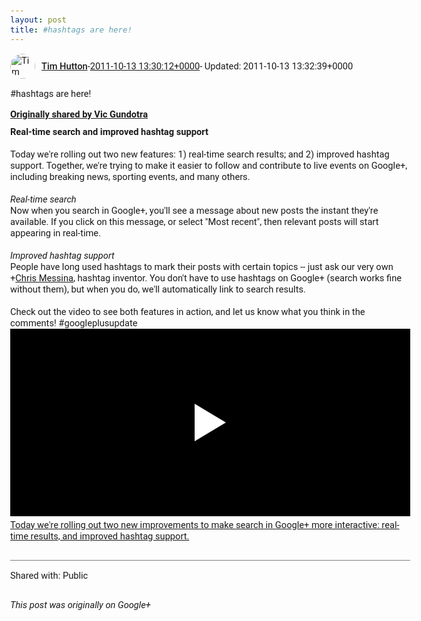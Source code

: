 ```yaml
---
layout: post
title: #hashtags are here!
---
```


<html><head><meta charset="utf-8"><title>#hashtags are here!</title><style>body {font: 11pt Roboto, Arial, sans-serif; max-width: 640px; margin: 24px;}.author-photo {border-radius: 50%; margin-right: 10px; width: 40px;}.author {font-weight: 500;}.main-content {margin: 15px 0 15px;}.post-title {font-weight: bold;}.location {display: block; margin-top: 15px;}.location img {float: left; margin-right: 5px; width: 20px;}.media-link {display: inline-block; max-width: 100%; vertical-align: top;}.media-link p {margin-top: 5px; max-height: 4em; overflow: scroll;}.media {max-height: 100vh; max-width: 100%;}.video-placeholder {background: black; display: flex; height: 300px; max-width: 100%; width: 640px;}.play-icon {border-bottom: 30px solid transparent; border-left: 50px solid white; border-top: 30px solid transparent; color: white; margin: auto;}.album {max-height: 800px; overflow: scroll; width: calc(100vw - 48px);}.album .media-link {margin-right: 5px; max-width: 250px;}.album .media {max-height: 250px;}.link-embed {border-top: 1px solid lightgrey; display: block; margin-top: 20px;}.link-embed img {max-width: 100%;}.inline-link-embed {display: block;}.inline-link-embed img {vertical-align: middle;}.link-title {display: inline-block; font-size: medium; font-weight: 300; padding-left: 1em;}.reshare-attribution {display: block; font-weight: bold; margin-bottom: 10px;}.poll-image {margin-bottom: 5px; max-height: 300px; max-width: 500px;}.poll-choice {align-items: center; display: flex; margin-bottom: 5px; max-width: 500px;}.poll-choice-percentage {background-color: lightblue; height: 100%; left: 0; position: absolute; z-index: -1;}.poll-choice-selected {margin-right: 5px;}.poll-choice-results {border: 1px solid lightgray; border-radius: 5px; display: flex; line-height: 40px; overflow: hidden; padding: 0 8px; position: relative;}.poll-choice-results, .poll-choice-description {flex-grow: 1; margin-right: 10px;}.poll-choice-image {width: 100%;}.poll-choice-image, .poll-choice-image img {max-height: 40px; max-width: 100px;}.poll-choice-votes {max-height: 100px; overflow: auto;}.plus-entity-embed {color: black; display: block; text-decoration: none;}.plus-entity-embed-cover-photo {max-height: 300px; max-width: 100%;}.plus-entity-embed-info {padding: 0 1em 1em;}.plus-entity-embed-info h2 {font-weight: 500; margin: 10px 0;}.plus-entity-embed-info p {font-size: small; margin: 0;}.collection-owner-avatar {border-radius: 50%; border: 2px solid white; height: 40px; margin-top: -22px;}.visibility {padding: 1em 0; border-top: 1px solid grey;}.post-activity {padding: 1em 0; border-top: 1px solid grey;}.comments {border-top: 1px solid gray; padding-top: 1em;}.comment + .comment {margin-top: 1em;}.comment .media-link, .comment .inline-link-embed {margin-top: 5px;}</style></head><body><div style="margin-bottom:1em;"><div style="display:flex; align-items:center"><img class="author-photo" src="https://lh4.googleusercontent.com/-epo4ZZKNqEw/AAAAAAAAAAI/AAAAAAAAVSU/qu3LpcHEnoQ/s64-c/photo.jpg" alt="Tim Hutton"><a href="https://plus.google.com/+TimHutton" target="_blank" class="author">Tim Hutton</a> - <a target="_blank" href="https://plus.google.com/+TimHutton/posts/MFuwh8oLDpK">2011-10-13 13:30:12+0000</a><span> - Updated: 2011-10-13 13:32:39+0000</span></div><div class="main-content">#hashtags are here!</div><div><a target="_blank" href="https://plus.google.com/+VicGundotra/posts/dXovwc1hSyY" class="reshare-attribution">Originally shared by Vic Gundotra</a><b>Real-time search and improved hashtag support</b><br><br>Today we&#39;re rolling out two new features: 1) real-time search results; and 2) improved hashtag support. Together, we&#39;re trying to make it easier to follow and contribute to live events on Google+, including breaking news, sporting events, and many others.<br><br><i>Real-time search</i><br>Now when you search in Google+, you&#39;ll see a message about new posts the instant they&#39;re available. If you click on this message, or select &quot;Most recent&quot;, then relevant posts will start appearing in real-time.<br><br><i>Improved hashtag support</i><br>People have long used hashtags to mark their posts with certain topics -- just ask our very own <span class="proflinkWrapper"><span class="proflinkPrefix">+</span><a class="proflink bidi_isolate" href="https://plus.google.com/102034052532213921839" oid="102034052532213921839" >Chris Messina</a></span>, hashtag inventor. You don&#39;t have to use hashtags on Google+ (search works fine without them), but when you do, we&#39;ll automatically link to search results.<br><br>Check out the video to see both features in action, and let us know what you think in the comments! #googleplusupdate<a href="http://www.youtube.com/watch?v=beFP0REw3DM" target="_blank" class="media-link"><div class="video-placeholder" title="Today we&#39;re rolling out two new improvements to make search in Google+ more interactive: real-time results, and improved hashtag support."><span class="play-icon"></span></div><p>Today we&#39;re rolling out two new improvements to make search in Google+ more interactive: real-time results, and improved hashtag support.</p></a></div></div><div class="visibility">Shared with: Public</div></body></html>

<i>This post was originally on Google+</i>